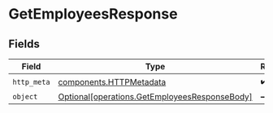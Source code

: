# GetEmployeesResponse


## Fields

| Field                                                                                                | Type                                                                                                 | Required                                                                                             | Description                                                                                          |
| ---------------------------------------------------------------------------------------------------- | ---------------------------------------------------------------------------------------------------- | ---------------------------------------------------------------------------------------------------- | ---------------------------------------------------------------------------------------------------- |
| `http_meta`                                                                                          | [components.HTTPMetadata](../../models/components/httpmetadata.md)                                   | :heavy_check_mark:                                                                                   | N/A                                                                                                  |
| `object`                                                                                             | [Optional[operations.GetEmployeesResponseBody]](../../models/operations/getemployeesresponsebody.md) | :heavy_minus_sign:                                                                                   | N/A                                                                                                  |